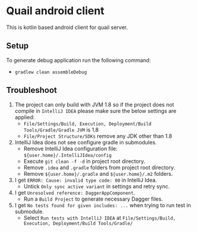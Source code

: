 # Quail android client

This is kotlin based android client for quail server.

## Setup

To generate debug application run the following command:

 - `gradlew clean assembleDebug`

## Troubleshoot
1. The project can only build with JVM 1.8 so if the project does not compile in `IntelliJ IDEA` please make sure the below settings are applied:
    - `File/Settings/Build, Execution, Deployment/Build Tools/Gradle/Gradle JVM` is 1.8
    - `File/Project Structure/SDKs` remove any JDK other than 1.8
2. IntelliJ Idea does not see configure gradle in submodules.
    - Remove IntelliJ Idea configuration file: `${user.home}/.IntelliJIdea/config`
    - Execute `git clean -f -d` in project root directory.
    - Remove `.idea` and `.gradle` folders from project root directory.
    - Remove `${user.home}/.gradle` and `${user.home}/.m2` folders.
3. I get `ERROR: Cause: invalid type code: 00` in IntelliJ Idea.
    - Untick `Only sync active variant` in settings and retry sync.
4. I get `Unresolved reference: DaggerAppComponent`.
    - Run a `Build Project` to generate necessary Dagger files.
5. I get `No tests found for given includes: ...` when trying to run test in submodule.
    - Select `Run tests with IntelliJ IDEA` at `File/Settings/Build, Execution, Deployment/Build Tools/Gradle/`